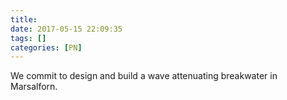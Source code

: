 ```yaml
---
title:
date: 2017-05-15 22:09:35
tags: []
categories: [PN]
---
```


We commit to design and build a wave attenuating breakwater in Marsalforn.